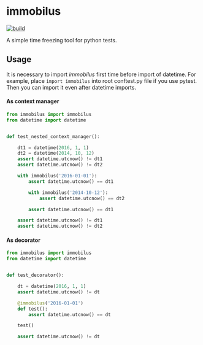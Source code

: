 # immobilus

[![build](https://secure.travis-ci.org/pokidovea/immobilus.svg?branch=master)](https://travis-ci.org/pokidovea/immobilus)

A simple time freezing tool for python tests.

## Usage
It is necessary to import *immobilus* first time before import of datetime.
For example, place `import immobilus` into root conftest.py file if you use pytest. Then you can import it even after datetime imports.

#### As context manager
```python
from immobilus import immobilus
from datetime import datetime


def test_nested_context_manager():

    dt1 = datetime(2016, 1, 1)
    dt2 = datetime(2014, 10, 12)
    assert datetime.utcnow() != dt1
    assert datetime.utcnow() != dt2

    with immobilus('2016-01-01'):
        assert datetime.utcnow() == dt1

        with immobilus('2014-10-12'):
            assert datetime.utcnow() == dt2

        assert datetime.utcnow() == dt1

    assert datetime.utcnow() != dt1
    assert datetime.utcnow() != dt2
```


#### As decorator
```python
from immobilus import immobilus
from datetime import datetime


def test_decorator():

    dt = datetime(2016, 1, 1)
    assert datetime.utcnow() != dt

    @immobilus('2016-01-01')
    def test():
        assert datetime.utcnow() == dt

    test()

    assert datetime.utcnow() != dt
```
